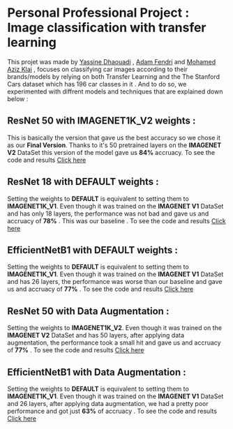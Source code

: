 
#  Personal Professional Project : Image classification with transfer learning
This projet was made by [Yassine Dhaouadi](https://github.com/YassDH) , [Adam Fendri](https://github.com/adam-fendri)  and [Mohamed Aziz Klai](https://github.com/AzizKlai) , focuses on classifying car images according to their brands/models by relying on both Transfer Learning and the The Stanford Cars dataset which has 196 car classes in it . And to do so, we experimented with diffrent models and techniques that are explained down below :
##  ResNet 50 with IMAGENET1K_V2 weights :
This is basically the version that gave us the best accuracy so we chose it as our **Final Version**.
Thanks to it's 50 pretrained layers on the **IMAGENET V2** DataSet this version of the model gave us **84%** accruacy.
To see the code and results [Click here](https://github.com/adam-fendri/ResNet50/blob/main/resnet50.ipynb)
##  ResNet 18 with DEFAULT weights :
Setting the weights to **DEFAULT** is equivalent to setting them to **IMAGENET1K_V1**.
Even though it was trained on the **IMAGENET V1** DataSet and has only 18 layers, the performance was not bad and gave us and accruacy of **78%** . This was our baseline . 
To see the code and results [Click here](https://github.com/AzizKlai/transferlearning_resnet18/blob/main/resnet18.ipynb)
##  EfficientNetB1 with DEFAULT weights :
Setting the weights to **DEFAULT** is equivalent to setting them to **IMAGENET1K_V1**.
Even though it was trained on the **IMAGENET V1** DataSet and has 26 layers, the performance was worse than our baseline and gave us and accruacy of **77%** .
To see the code and results [Click here](https://github.com/adam-fendri/TransferLearning-EfficientNetB1/blob/main/efficientnet-b1.ipynb)
##  ResNet 50 with Data Augmentation :
Setting the weights to **IMAGENET1K_V2**.
Even though it was trained on the **IMAGENET V2** DataSet and has 50 layers, after applying data augmentation,  the performance took a small hit and gave us and accruacy of **77%** .
To see the code and results [Click here](https://github.com/YassDH/ProjetPPP/blob/main/ResNet%2050%20with%20data%20augmentation.ipynb)
##  EfficientNetB1 with Data Augmentation :
Setting the weights to **DEFAULT** is equivalent to setting them to **IMAGENET1K_V1**.
Even though it was trained on the **IMAGENET V1** DataSet and 26 layers, after applying data augmentation, we had a pretty poor performance and got just **63%** of accruacy .
To see the code and results [Click here](https://github.com/YassDH/ProjetPPP/blob/main/efficientnet_b1%20Version%20with%20data%20augmentation.ipynb)
